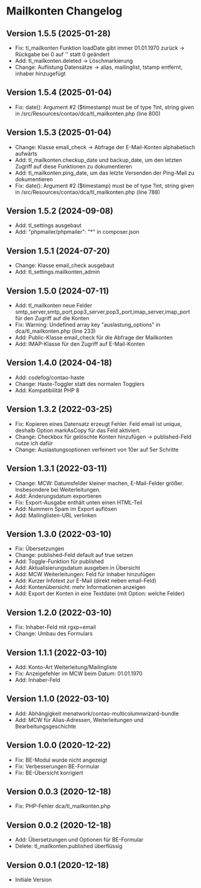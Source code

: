 # Mailkonten Changelog

## Version 1.5.5 (2025-01-28)

* Fix: tl_mailkonten Funktion loadDate gibt immer 01.01.1970 zurück -> Rückgabe bei 0 auf '' statt 0 geändert
* Add: tl_mailkonten.deleted -> Löschmarkierung
* Change: Auflistung Datensätze -> alias, mailinglist, tstamp entfernt, inhaber hinzugefügt

## Version 1.5.4 (2025-01-04)

* Fix: date(): Argument #2 ($timestamp) must be of type ?int, string given in /src/Resources/contao/dca/tl_mailkonten.php (line 800)

## Version 1.5.3 (2025-01-04)

* Change: Klasse email_check -> Abfrage der E-Mail-Konten alphabetisch aufwärts
* Add: tl_mailkonten.checkup_date und backup_date, um den letzten Zugriff auf diese Funktionen zu dokumentieren
* Add: tl_mailkonten.ping_date, um das letzte Versenden der Ping-Mail zu dokumentieren
* Fix: date(): Argument #2 ($timestamp) must be of type ?int, string given in /src/Resources/contao/dca/tl_mailkonten.php (line 788)

## Version 1.5.2 (2024-09-08)

* Add: tl_settings ausgebaut
* Add: "phpmailer/phpmailer": "*" in composer.json

## Version 1.5.1 (2024-07-20)

* Change: Klasse email_check ausgebaut
* Add: tl_settings.mailkonten_admin

## Version 1.5.0 (2024-07-11)

* Add: tl_mailkonten neue Felder smtp_server,smtp_port,pop3_server,pop3_port,imap_server,imap_port für den Zugriff auf die Konten
* Fix: Warning: Undefined array key "auslastung_options" in dca/tl_mailkonten.php (line 233)
* Add: Public-Klasse email_check für die Abfrage der Mailkonten
* Add: IMAP-Klasse für den Zugriff auf E-Mail-Konten

## Version 1.4.0 (2024-04-18)

* Add: codefog/contao-haste
* Change: Haste-Toggler statt des normalen Togglers
* Add: Kompatibilität PHP 8

## Version 1.3.2 (2022-03-25)

* Fix: Kopieren eines Datensatz erzeugt Fehler. Feld email ist unique, deshalb Option markAsCopy für das Feld aktiviert.
* Change: Checkbox für gelöschte Konten hinzufügen -> published-Feld nutze ich dafür
* Change: Auslastungsoptionen verfeinert von 10er auf 5er Schritte

## Version 1.3.1 (2022-03-11)

* Change: MCW: Datumsfelder kleiner machen, E-Mail-Felder größer. Insbesondere bei Weiterleitungen.
* Add: Änderungsdatum exportieren
* Fix: Export-Ausgabe enthält unten einen HTML-Teil
* Add: Nummern Spam im Export auflösen
* Add: Mailinglisten-URL verlinken

## Version 1.3.0 (2022-03-10)

* Fix: Übersetzungen
* Change: published-Feld default auf true setzen
* Add: Toggle-Funktion für published
* Add: Aktualisierungsdatum ausgeben in Übersicht
* Add: MCW Weiterleitungen: Feld für Inhaber hinzufügen
* Add: Kurzer Infotext zur E-Mail (direkt neben email-Feld)
* Add: Kontenübersicht: mehr Informationen anzeigen
* Add: Export der Konten in eine Textdatei (mit Option: welche Felder)

## Version 1.2.0 (2022-03-10)

* Fix: Inhaber-Feld mit rgxp=email
* Change: Umbau des Formulars

## Version 1.1.1 (2022-03-10)

* Add: Konto-Art Weiterleitung/Mailingliste
* Fix: Anzeigefehler im MCW beim Datum: 01.01.1970
* Add: Inhaber-Feld

## Version 1.1.0 (2022-03-10)

* Add: Abhängigkeit menatwork/contao-multicolumnwizard-bundle
* Add: MCW für Alias-Adressen, Weiterleitungen und Bearbeitungsgeschichte

## Version 1.0.0 (2020-12-22)

* Fix: BE-Modul wurde nicht angezeigt
* Fix: Verbesserungen BE-Formular
* Fix: BE-Übersicht korrigiert

## Version 0.0.3 (2020-12-18)

* Fix: PHP-Fehler dca/tl_mailkonten.php

## Version 0.0.2 (2020-12-18)

* Add: Übersetzungen und Optionen für BE-Formular
* Delete: tl_mailkonten.published überflüssig

## Version 0.0.1 (2020-12-18)

* Initiale Version
